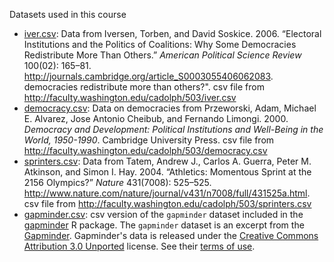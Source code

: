 <!--
.. title: Datasets
-->

Datasets used in this course

- [iver.csv](data/iver.csv): Data from Iversen, Torben, and David Soskice. 2006. “Electoral Institutions and the Politics of Coalitions: Why Some Democracies Redistribute More Than Others.” *American Political Science Review* 100(02): 165–81. http://journals.cambridge.org/article_S0003055406062083. democracies redistribute more than others?". csv file from <http://faculty.washington.edu/cadolph/503/iver.csv>
- [democracy.csv](data/democracy.csv): Data on democracies from Przeworski, Adam, Michael E. Alvarez, Jose Antonio Cheibub, and Fernando Limongi. 2000. *Democracy and Development: Political Institutions and Well-Being in the World, 1950-1990*. Cambridge University Press. csv file from <http://faculty.washington.edu/cadolph/503/democracy.csv>
- [sprinters.csv](data/sprinters.csv):  Data from Tatem, Andrew J., Carlos A. Guerra, Peter M. Atkinson, and Simon I. Hay. 2004. “Athletics: Momentous Sprint at the 2156 Olympics?” *Nature* 431(7008): 525–525. <http://www.nature.com/nature/journal/v431/n7008/full/431525a.html>. csv file from <http://faculty.washington.edu/cadolph/503/sprinters.csv>
- [gapminder.csv](data/gapminder.csv): csv version of the `gapminder` dataset included in the [gapminder](http://cran.r-project.org/web/packages/gapminder/index.html) R package. The `gapminder` dataset is an excerpt from the [Gapminder](http://gapminder.org). Gapminder's data is released under the [Creative Commons Attribution 3.0 Unported](https://creativecommons.org/licenses/by/3.0/us/) license. See their [terms of use](https://docs.google.com/document/u/0/pub?id=1POd-pBMc5vDXAmxrpGjPLaCSDSWuxX6FLQgq5DhlUhM).
